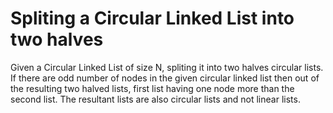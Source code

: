 # Spliting a Circular Linked List into two halves
Given a Circular Linked List of size N, spliting it into two halves circular lists. If there are odd number of nodes in the given circular linked list then out of the resulting two halved lists, first list having one node more than the second list. The resultant lists are also circular lists and not linear lists.
